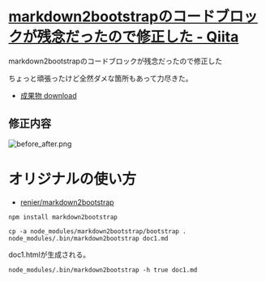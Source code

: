 # [markdown2bootstrapのコードブロックが残念だったので修正した - Qiita](http://qiita.com/tukiyo3/items/2243ea8c17fcdf2b6d10)

markdown2bootstrapのコードブロックが残念だったので修正した

ちょっと頑張ったけど全然ダメな箇所もあって力尽きた。

* [成果物 download](https://github.com/tukiyo/markdown2bootstrap)

## 修正内容

![before_after.png](https://qiita-image-store.s3.amazonaws.com/0/25728/fc8c1652-949c-1df2-2696-faf266f578ef.png "before_after.png")



# オリジナルの使い方

* [renier/markdown2bootstrap](https://github.com/renier/markdown2bootstrap)

```bash:インストール
npm install markdown2bootstrap
```

```bash:markdown->html変換
cp -a node_modules/markdown2bootstrap/bootstrap .
node_modules/.bin/markdown2bootstrap doc1.md
```

doc1.htmlが生成される。

```bash:タイトルを付けたい場合
node_modules/.bin/markdown2bootstrap -h true doc1.md
```

